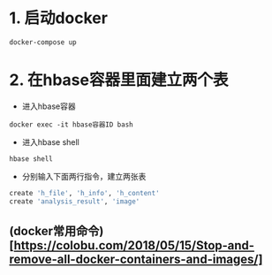 # 1. 启动docker
```
docker-compose up
```
# 2. 在hbase容器里面建立两个表

- 进入hbase容器
```
docker exec -it hbase容器ID bash
```
- 进入hbase shell
```
hbase shell
```
- 分别输入下面两行指令，建立两张表

```bash
create 'h_file', 'h_info', 'h_content'
create 'analysis_result', 'image'
```
## (docker常用命令)[https://colobu.com/2018/05/15/Stop-and-remove-all-docker-containers-and-images/]
